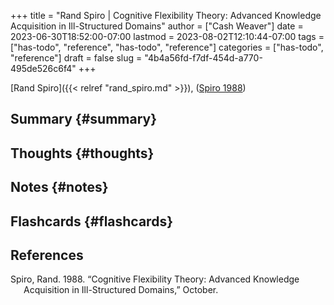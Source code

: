 +++
title = "Rand Spiro | Cognitive Flexibility Theory: Advanced Knowledge Acquisition in Ill-Structured Domains"
author = ["Cash Weaver"]
date = 2023-06-30T18:52:00-07:00
lastmod = 2023-08-02T12:10:44-07:00
tags = ["has-todo", "reference", "has-todo", "reference"]
categories = ["has-todo", "reference"]
draft = false
slug = "4b4a56fd-f7df-454d-a770-495de526c6f4"
+++

[Rand Spiro]({{< relref "rand_spiro.md" >}}), (<a href="#citeproc_bib_item_1">Spiro 1988</a>)


## Summary {#summary}


## Thoughts {#thoughts}


## Notes {#notes}


## Flashcards {#flashcards}

## References

<style>.csl-entry{text-indent: -1.5em; margin-left: 1.5em;}</style><div class="csl-bib-body">
  <div class="csl-entry"><a id="citeproc_bib_item_1"></a>Spiro, Rand. 1988. “Cognitive Flexibility Theory: Advanced Knowledge Acquisition in Ill-Structured Domains,” October.</div>
</div>
